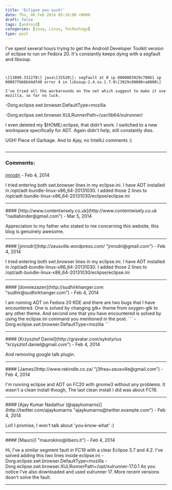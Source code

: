 ```yaml
---
title: 'Eclipse you suck!'
date: Thu, 06 Feb 2014 03:18:08 +0000
draft: false
tags: [android]
categories: [Java, Linux, Technology]
type: post
---
```


I've spent several hours trying to get the Android Developer Toolkit version of eclipse to run on Fedora 20. It's constantly keeps dying with a segfault and libsoup.

```


\[13899.331278\] java\[15520\]: segfault at 0 ip 0000003929c70061 sp 00007fb66bd4df40 error 4 in libsoup-2.4.so.1.7.0\[3929c00000+a8000\]

I've tried all the workarounds on the net which suggest to make it use mozilla, so far no luck.

```


-Dorg.eclipse.swt.browser.DefaultType=mozilla

-Dorg.eclipse.swt.browser.XULRunnerPath=/usr/lib64/xulrunner/

I even deleted my $HOME/.eclipse, that didn't work. I switched to a new workspace specifically for ADT. Again didn't help, still constantly dies.

UGH! Piece of Garbage. And to Ajay, no IntelliJ comments :)


```
```
---
### Comments:
####
[jmrodri](http://zeusville.wordpress.com/ "jmrodri@gmail.com") - <time datetime="2014-02-06 17:46:44">Feb 4, 2014</time>

I tried entering both swt.browser lines in my eclipse.ini. I have ADT installed in /opt/adt-bundle-linux-x86\_64-20131030. I added those 2 lines to /opt/adt-bundle-linux-x86\_64-20131030/eclipse/eclipse.ini
<hr />
####
[http://www.contentwisely.co.uk](http://www.contentwisely.co.uk "nadiabinder@gmail.com") - <time datetime="2014-03-07 15:02:05">Mar 5, 2014</time>

Appreciation to my father who stated to me concerning this website, this blog is genuinely awesome.
<hr />
####
[jmrodri](http://zeusville.wordpress.com/ "jmrodri@gmail.com") - <time datetime="2014-02-06 17:46:03">Feb 4, 2014</time>

I tried entering both swt.browser lines in my eclipse.ini. I have ADT installed in /opt/adt-bundle-linux-x86\_64-20131030. I added those 2 lines to /opt/adt-bundle-linux-x86\_64-20131030/eclipse/eclipse.ini
<hr />
####
[donniezazen](http://sudhirkhanger.com "sudhir@sudhirkhanger.com") - <time datetime="2014-02-06 01:10:07">Feb 4, 2014</time>

I am running ADT on Fedora 20 KDE and there are two bugs that I have encountered. One is solved by changing gtk+ theme from oxygen-gtk to any other theme. And second one that you have encountered is solved by using the eclipse.ini command you mentioned in the post. \`\`\` -Dorg.eclipse.swt.browser.DefaultType=mozilla \`\`\`
<hr />
####
[Krzysztof Daniel](http://gravatar.com/sykstyrius "krzysztof.daniel@gmail.com") - <time datetime="2014-02-06 02:56:51">Feb 4, 2014</time>

And removing google talk plugin.
<hr />
####
[James](http://www.rekindle.co.za/ "j3frea+zeusville@gmail.com") - <time datetime="2014-02-06 05:28:39">Feb 4, 2014</time>

I'm running eclipse and ADT on FC20 with gnome3 without any problems. It wasn't a clean install though, The last clean install I did was about FC16.
<hr />
####
[Ajay Kumar Nadathur (@ajaykumarns)](http://twitter.com/ajaykumarns "ajaykumarns@twitter.example.com") - <time datetime="2014-02-06 05:44:01">Feb 4, 2014</time>

Lol! I promise, I won't talk about 'you-know-what' :)
<hr />
####
[Mauro]( "maurokino@libero.it") - <time datetime="2014-02-06 17:36:33">Feb 4, 2014</time>

Hi, I've a similar segment fault in FC19 with a clear Eclipse 3.7 and 4.2. I've solved adding this two lines inside eclipse.ini -Dorg.eclipse.swt.browser.DefaultType=mozilla -Dorg.eclipse.swt.browser.XULRunnerPath=/opt/xulrunner-17.0.1 As you notice I've also downloaded and used xulrunner 17. More recent versions dosn't solve the fault.
<hr />
